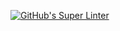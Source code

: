 [![GitHub's Super Linter](https://github.com/ICS2O-Programming-Rory-Mackay/Unit2-03-HTML-UserInput/workflows/GitHub's%20Super%20Linter/badge.svg)](https://github.com/ICS2O-Programming-Rory-Mackay/Unit2-03-HTML-UserInput/actions)